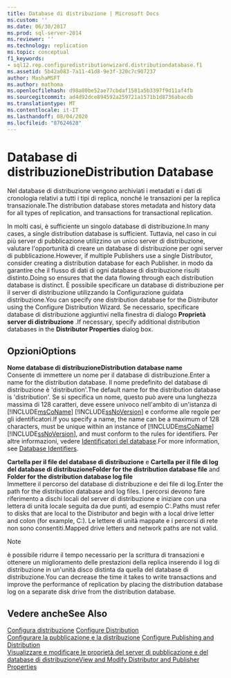 ```yaml
---
title: Database di distribuzione | Microsoft Docs
ms.custom: ''
ms.date: 06/30/2017
ms.prod: sql-server-2014
ms.reviewer: ''
ms.technology: replication
ms.topic: conceptual
f1_keywords:
- sql12.rep.configuredistributionwizard.distributiondatabase.f1
ms.assetid: 5b42a083-7a11-41d8-9e3f-320c7c907237
author: MashaMSFT
ms.author: mathoma
ms.openlocfilehash: d98a80be52ae77cbdaf1581a5b3397f9d11af4fb
ms.sourcegitcommit: ad4d92dce894592a259721a1571b1d8736abacdb
ms.translationtype: MT
ms.contentlocale: it-IT
ms.lasthandoff: 08/04/2020
ms.locfileid: "87624628"
---
```

# <a name="distribution-database"></a><span data-ttu-id="714fc-102">Database di distribuzione</span><span class="sxs-lookup"><span data-stu-id="714fc-102">Distribution Database</span></span>
  <span data-ttu-id="714fc-103">Nel database di distribuzione vengono archiviati i metadati e i dati di cronologia relativi a tutti i tipi di replica, nonché le transazioni per la replica transazionale.</span><span class="sxs-lookup"><span data-stu-id="714fc-103">The distribution database stores metadata and history data for all types of replication, and transactions for transactional replication.</span></span>  
  
 <span data-ttu-id="714fc-104">In molti casi, è sufficiente un singolo database di distribuzione.</span><span class="sxs-lookup"><span data-stu-id="714fc-104">In many cases, a single distribution database is sufficient.</span></span> <span data-ttu-id="714fc-105">Tuttavia, nel caso in cui più server di pubblicazione utilizzino un unico server di distribuzione, valutare l'opportunità di creare un database di distribuzione per ogni server di pubblicazione.</span><span class="sxs-lookup"><span data-stu-id="714fc-105">However, if multiple Publishers use a single Distributor, consider creating a distribution database for each Publisher.</span></span> <span data-ttu-id="714fc-106">in modo da garantire che il flusso di dati di ogni database di distribuzione risulti distinto.</span><span class="sxs-lookup"><span data-stu-id="714fc-106">Doing so ensures that the data flowing through each distribution database is distinct.</span></span> <span data-ttu-id="714fc-107">È possibile specificare un database di distribuzione per il server di distribuzione utilizzando la Configurazione guidata distribuzione.</span><span class="sxs-lookup"><span data-stu-id="714fc-107">You can specify one distribution database for the Distributor using the Configure Distribution Wizard.</span></span> <span data-ttu-id="714fc-108">Se necessario, specificare database di distribuzione aggiuntivi nella finestra di dialogo **Proprietà server di distribuzione** .</span><span class="sxs-lookup"><span data-stu-id="714fc-108">If necessary, specify additional distribution databases in the **Distributor Properties** dialog box.</span></span>  
  
## <a name="options"></a><span data-ttu-id="714fc-109">Opzioni</span><span class="sxs-lookup"><span data-stu-id="714fc-109">Options</span></span>  
 <span data-ttu-id="714fc-110">**Nome database di distribuzione**</span><span class="sxs-lookup"><span data-stu-id="714fc-110">**Distribution database name**</span></span>  
 <span data-ttu-id="714fc-111">Consente di immettere un nome per il database di distribuzione.</span><span class="sxs-lookup"><span data-stu-id="714fc-111">Enter a name for the distribution database.</span></span> <span data-ttu-id="714fc-112">Il nome predefinito del database di distribuzione è 'distribution'.</span><span class="sxs-lookup"><span data-stu-id="714fc-112">The default name for the distribution database is 'distribution'.</span></span> <span data-ttu-id="714fc-113">Se si specifica un nome, questo può avere una lunghezza massima di 128 caratteri, deve essere univoco nell'ambito di un'istanza di [!INCLUDE[msCoName](../../includes/msconame-md.md)] [!INCLUDE[ssNoVersion](../../includes/ssnoversion-md.md)] e conforme alle regole per gli identificatori.</span><span class="sxs-lookup"><span data-stu-id="714fc-113">If you specify a name, the name can be a maximum of 128 characters, must be unique within an instance of [!INCLUDE[msCoName](../../includes/msconame-md.md)] [!INCLUDE[ssNoVersion](../../includes/ssnoversion-md.md)], and must conform to the rules for identifiers.</span></span> <span data-ttu-id="714fc-114">Per altre informazioni, vedere [Identificatori del database](../databases/database-identifiers.md).</span><span class="sxs-lookup"><span data-stu-id="714fc-114">For more information, see [Database Identifiers](../databases/database-identifiers.md).</span></span>  
  
 <span data-ttu-id="714fc-115">**Cartella per il file del database di distribuzione** e **Cartella per il file di log del database di distribuzione**</span><span class="sxs-lookup"><span data-stu-id="714fc-115">**Folder for the distribution database file** and **Folder for the distribution database log file**</span></span>  
 <span data-ttu-id="714fc-116">Immettere il percorso del database di distribuzione e dei file di log.</span><span class="sxs-lookup"><span data-stu-id="714fc-116">Enter the path for the distribution database and log files.</span></span> <span data-ttu-id="714fc-117">I percorsi devono fare riferimento a dischi locali del server di distribuzione e iniziare con una lettera di unità locale seguita da due punti, ad esempio C:.</span><span class="sxs-lookup"><span data-stu-id="714fc-117">Paths must refer to disks that are local to the Distributor and begin with a local drive letter and colon (for example, C:).</span></span> <span data-ttu-id="714fc-118">Le lettere di unità mappate e i percorsi di rete non sono consentiti.</span><span class="sxs-lookup"><span data-stu-id="714fc-118">Mapped drive letters and network paths are not valid.</span></span>  
  
> [!NOTE]  
>  <span data-ttu-id="714fc-119">è possibile ridurre il tempo necessario per la scrittura di transazioni e ottenere un miglioramento delle prestazioni della replica inserendo il log di distribuzione in un'unità disco distinta da quella del database di distribuzione.</span><span class="sxs-lookup"><span data-stu-id="714fc-119">You can decrease the time it takes to write transactions and improve the performance of replication by placing the distribution database log on a separate disk drive from the distribution database.</span></span>  
  
## <a name="see-also"></a><span data-ttu-id="714fc-120">Vedere anche</span><span class="sxs-lookup"><span data-stu-id="714fc-120">See Also</span></span>  
 <span data-ttu-id="714fc-121">[Configura distribuzione](configure-distribution.md) </span><span class="sxs-lookup"><span data-stu-id="714fc-121">[Configure Distribution](configure-distribution.md) </span></span>  
 <span data-ttu-id="714fc-122">[Configurare la pubblicazione e la distribuzione](configure-publishing-and-distribution.md) </span><span class="sxs-lookup"><span data-stu-id="714fc-122">[Configure Publishing and Distribution](configure-publishing-and-distribution.md) </span></span>  
 [<span data-ttu-id="714fc-123">Visualizzare e modificare le proprietà del server di pubblicazione e del database di distribuzione</span><span class="sxs-lookup"><span data-stu-id="714fc-123">View and Modify Distributor and Publisher Properties</span></span>](view-and-modify-distributor-and-publisher-properties.md)  
  
  
